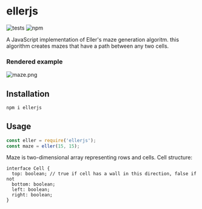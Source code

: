 # ellerjs
![tests](https://github.com/ihorbeliasnyk/ellerjs/actions/workflows/run_tests.yml/badge.svg) ![npm](https://img.shields.io/npm/v/ellerjs)

A JavaScript implementation of Eller's maze generation algoritm. this algorithm creates mazes that have a path between any two cells.

### Rendered example

![maze.png](<https://i.imgur.com/wfdSA8K.png>)

## Installation

```bash
npm i ellerjs
```

## Usage

```js
const eller = require('ellerjs');
const maze = eller(15, 15);
```

Maze is two-dimensional array representing rows and cells. Cell structure:

```tsx
interface Cell {
  top: boolean; // true if cell has a wall in this direction, false if not
  bottom: boolean;
  left: boolean;
  right: boolean;
}
```
